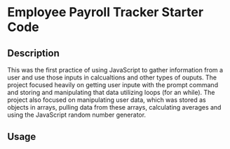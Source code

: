 # Employee Payroll Tracker Starter Code

## Description

This was the first practice of using JavaScript to gather information from a user and use those inputs in calcualtions and other types of ouputs. The project focused heavily on getting user inpute with the prompt command and storing and manipulating that data utilizing loops (for an while). The project also focused on manipulating user data, which was stored as objects in arrays, pulling data from these arrays, calculating averages and using the JavaScript random number generator. 

## Usage

